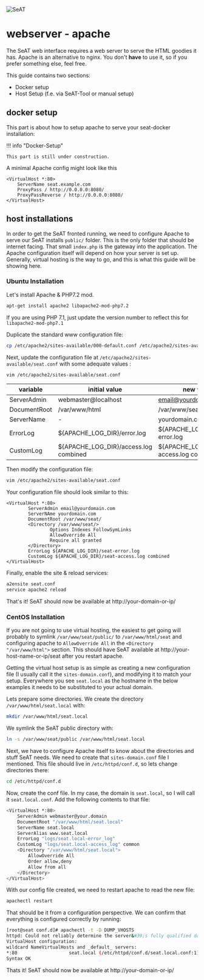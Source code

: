 ![SeAT](http://i.imgur.com/aPPOxSK.png)

# webserver - apache

The SeAT web interface requires a web server to serve the HTML goodies it has. Apache is an alternative to nginx. You don't **have** to use it, so if you prefer something else, feel free.

This guide contains two sections:

* Docker setup
* Host Setup (f.e. via SeAT-Tool or manual setup)

## docker setup

This part is about how to setup apache to serve your seat-docker installation:

!!! info "Docker-Setup"

    This part is still under construction.

A minimal Apache config might look like this

```text
<VirtualHost *:80>
    ServerName seat.example.com
    ProxyPass / http://0.0.0.0:8080/
    ProxyPassReverse / http://0.0.0.0:8080/
</VirtualHost>
```

## host installations

In order to get the SeAT fronted running, we need to configure Apache to serve our SeAT installs `public/` folder. This is the only folder that should be internet facing. That small `index.php` is the gateway into the application.
The Apache configuration itself will depend on how your server is set up. Generally, virtual hosting is the way to go, and this is what this guide will be showing here.

### Ubuntu Installation

Let's install Apache & PHP7.2 mod. 

```bash
apt-get install apache2 libapache2-mod-php7.2
```

If you are using PHP 7.1, just update the version number to reflect this for `libapache2-mod-php7.1`

Duplicate the standard www configuration file:

```bash
cp /etc/apache2/sites-available/000-default.conf /etc/apache2/sites-available/seat.conf
```

Next, update the configuration file at `/etc/apache2/sites-available/seat.conf` with some adequate values :

```bash
vim /etc/apache2/sites-available/seat.conf
```

| variable | initial value | new value |
| ------------ | ------------- | ------------ |
| ServerAdmin | webmaster@localhost  | email@yourdomain.com |
| DocumentRoot | /var/www/html  | /var/www/seat |
| ServerName | -  | yourdomain.com |
| ErrorLog | ${APACHE_LOG_DIR}/error.log  | ${APACHE_LOG_DIR}/seat-error.log |
| CustomLog | ${APACHE_LOG_DIR}/access.log combined  | ${APACHE_LOG_DIR}/seat-access.log combined |

Then modify the configuration file:

```bash
vim /etc/apache2/sites-available/seat.conf
```

Your configuration file should look similar to this:

```text
<VirtualHost *:80>
        ServerAdmin email@yourdomain.com
        ServerNAme yourdomain.com
        DocumentRoot /var/www/seat/
        <Directory /var/www/seat/>
                Options Indexes FollowSymLinks
                AllowOverride All
                Require all granted
        </Directory>
        ErrorLog ${APACHE_LOG_DIR}/seat-error.log
        CustomLog ${APACHE_LOG_DIR}/seat-access.log combined
</VirtualHost>
```

Finally, enable the site &amp; reload services:

```bash
a2ensite seat.conf
service apache2 reload
```

That's it! SeAT should now be available at http://your-domain-or-ip/

### CentOS Installation

If you are not going to use virtual hosting, the easiest to get going will probably to symlink `/var/www/seat/public/` to `/var/www/html/seat` and configuring apache to `AllowOverride All` in the `<Directory "/var/www/html">` section. This should have SeAT available at http://your-host-name-or-ip/seat after you restart apache.

Getting the virtual host setup is as simple as creating a new configuration file (I usually call it the `sites-domain.conf`), and modifying it to match your setup. Everywhere you see `seat.local` as the hostname in the below examples it needs to be substituted to your actual domain.

Lets prepare some directories. We create the directory `/var/www/html/seat.local` with:

````bash
mkdir /var/www/html/seat.local
````

We symlink the SeAT public directory with:

````bash
ln -s /var/www/seat/public /var/www/html/seat.local
````

Next, we have to configure Apache itself to know about the directories and stuff SeAT needs. We need to create that `sites-domain.conf` file I mentioned. This file should live in `/etc/httpd/conf.d`, so lets change directories there:

````bash
cd /etc/httpd/conf.d
````

Now, create the conf file. In my case, the domain is `seat.local`, so I will call it `seat.local.conf`. Add the following contents to that file:

```bash
<VirtualHost *:80>
    ServerAdmin webmaster@your.domain
    DocumentRoot "/var/www/html/seat.local"
    ServerName seat.local
    ServerAlias www.seat.local
    ErrorLog "logs/seat.local-error_log"
    CustomLog "logs/seat.local-access_log" common
    <Directory "/var/www/html/seat.local">
        AllowOverride All
        Order allow,deny
        Allow from all
    </Directory>
</VirtualHost>
```

With our config file created, we need to restart apache to read the new file:

```bash
apachectl restart
```

That should be it from a configuration perspective. We can confirm that everything is configured correctly by running:

```bash
[root@seat conf.d]# apachectl -t -D DUMP_VHOSTS
httpd: Could not reliably determine the server&#39;s fully qualified domain name, using seat.localdomain for ServerName
VirtualHost configuration:
wildcard NameVirtualHosts and _default_ servers:
*:80                   seat.local (/etc/httpd/conf.d/seat.local.conf:1)
Syntax OK
```

Thats it! SeAT should now be available at http://your-domain-or-ip/
